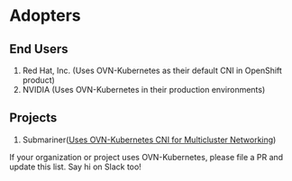 # Adopters

## End Users

1. Red Hat, Inc. (Uses OVN-Kubernetes as their default CNI in OpenShift product)
2. NVIDIA (Uses OVN-Kubernetes in their production environments)

## Projects

1. Submariner([Uses OVN-Kubernetes CNI for Multicluster Networking](https://submariner.io/getting-started/architecture/networkplugin-syncer/ovn-kubernetes/))

If your organization or project uses OVN-Kubernetes, please file a PR and update this list. Say hi on Slack too!
